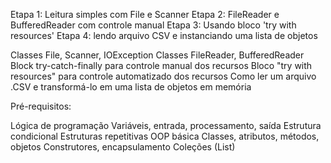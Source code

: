 Etapa 1: Leitura simples com File e Scanner
Etapa 2: FileReader e BufferedReader com controle manual
Etapa 3: Usando bloco 'try with resources'
Etapa 4: lendo arquivo CSV e instanciando uma lista de objetos

Classes File, Scanner, IOException
Classes FileReader, BufferedReader
Block try-catch-finally para controle manual dos recursos
Bloco "try with resources" para controle automatizado dos recursos
Como ler um arquivo .CSV e transformá-lo em uma lista de objetos em memória

Pré-requisitos:

Lógica de programação
Variáveis, entrada, processamento, saída
Estrutura condicional
Estruturas repetitivas
OOP básica
Classes, atributos, métodos, objetos
Construtores, encapsulamento
Coleções (List)

